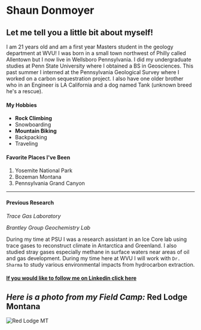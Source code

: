 # Shaun Donmoyer
## Let me tell you a little bit about myself!

I am 21 years old and am a first year Masters student in the geology department at WVU!
I was born in a small town northwest of Philly called Allentown but I now live in Wellsboro Pennsylvania.
I did my undergraduate studies at Penn State University where I obtained a BS in Geosciences. This past
summer I interned at the Pennsylvania Geological Survey where I worked on a carbon sequestration project.
I also have one older brother who in an Engineer is LA California and a dog named Tank (unknown breed he's a rescue).

#### My Hobbies
   * __Rock Climbing__
   * Snowboarding
   * __Mountain Biking__
   * Backpacking
   * Traveling

#### Favorite Places I've Been

  1) Yosemite National Park
  2) Bozeman Montana
  3) Pennsylvania Grand Canyon
------------------------------  
    

#### Previous Research
_Trace Gas Laboratory_

_Brantley Group Geochemistry Lab_
   
   
   During my time at PSU I was a research assistant in an Ice Core lab using trace gases
   to reconstruct climate in Antarctica and Greenland. I also studied stray gases
   especially methane in surface waters near areas of oil and gas development. During 
   my time here at WVU I will work with  `Dr. Sharma`  to study various environmental impacts
   from hydrocarbon extraction. 
  
#### [If you would like to follow me on Linkedin click here](https://www.linkedin.com/in/shaun-donmoyer-4b411015a/)

_Here is a photo from my Field Camp:_ Red Lodge Montana
---------------------------
![Red Lodge MT](/DJI_0088.JPG)
